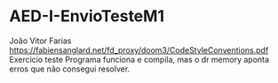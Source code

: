 # AED-I-EnvioTesteM1

João Vitor Farias
https://fabiensanglard.net/fd_proxy/doom3/CodeStyleConventions.pdf
Exercicio teste
Programa funciona e compila, mas o dr memory aponta erros que não consegui resolver.
